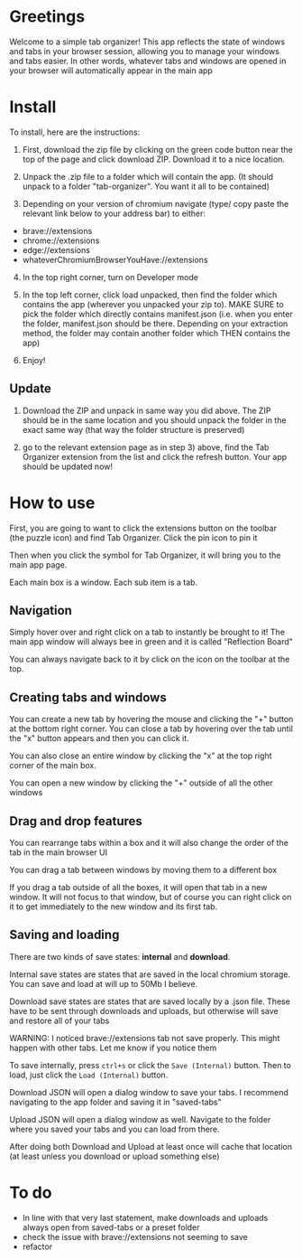 # Greetings

Welcome to a simple tab organizer! This app reflects the state of windows and tabs in your browser session, allowing you to manage your windows and tabs easier. In other words, whatever tabs and windows are opened in your browser will automatically appear in the main app

# Install

To install, here are the instructions:

1) First, download the zip file by clicking on the green code button near the top of the page and click download ZIP. Download it to a nice location.

2) Unpack the .zip file to a folder which will contain the app. (It should unpack to a folder "tab-organizer". You want it all to be contained)

3) Depending on your version of chromium navigate (type/ copy paste the relevant link below to your address bar) to either:

- brave://extensions
- chrome://extensions
- edge://extensions
- whateverChromiumBrowserYouHave://extensions

4) In the top right corner, turn on Developer mode

5) In the top left corner, click load unpacked, then find the folder which contains the app (wherever you unpacked your zip to). MAKE SURE to pick the folder which directly contains manifest.json (i.e. when you enter the folder, manifest.json should be there. Depending on your extraction method, the folder may contain another folder which THEN contains the app)

6) Enjoy!

## Update

1) Download the ZIP and unpack in same way you did above. The ZIP should be in the same location and you should unpack the folder in the exact same way (that way the folder structure is preserved)

2) go to the relevant extension page as in step 3) above, find the Tab Organizer extension from the list and click the refresh button. Your app should be updated now!

# How to use

First, you are going to want to click the extensions button on the toolbar (the puzzle icon) and find Tab Organizer. Click the pin icon to pin it

Then when you click the symbol for Tab Organizer, it will bring you to the main app page.

Each main box is a window. Each sub item is a tab. 

## Navigation

Simply hover over and right click on a tab to instantly be brought to it! The main app window will always bee in green and it is called "Reflection Board"

You can always navigate back to it by click on the icon on the toolbar at the top.

## Creating tabs and windows

You can create a new tab by hovering the mouse and clicking the "+" button at the bottom right corner. You can close a tab by hovering over the tab until the "x" button appears and then you can click it.

You can also close an entire window by clicking the "x" at the top right corner of the main box. 

You can open a new window by clicking the "+" outside of all the other windows

## Drag and drop features

You can rearrange tabs within a box and it will also change the order of the tab in the main browser UI

You can drag a tab between windows by moving them to a different box

If you drag a tab outside of all the boxes, it will open that tab in a new window. It will not focus to that window, but of course you can right click on it to get immediately to the new window and its first tab.

## Saving and loading

There are two kinds of save states: **internal** and **download**. 

Internal save states are states that are saved in the local chromium storage. You can save and load at will up to 50Mb I believe.

Download save states are states that are saved locally by a .json file. These have to be sent through downloads and uploads, but otherwise will save and restore all of your tabs

WARNING: I noticed brave://extensions tab not save properly. This might happen with other tabs. Let me know if you notice them

To save internally, press ```ctrl+s``` or click the ```Save (Internal)``` button. Then to load, just click the ```Load (Internal)``` button.

Download JSON will open a dialog window to save your tabs. I recommend navigating to the app folder and saving it in "saved-tabs"

Upload JSON will open a dialog window as well. Navigate to the folder where you saved your tabs and you can load from there.

After doing both Download and Upload at least once will cache that location (at least unless you download or upload something else)


# To do

- In line with that very last statement, make downloads and uploads always open from saved-tabs or a preset folder
- check the issue with brave://extensions not seeming to save
- refactor
